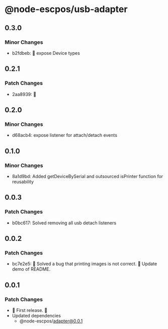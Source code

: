 # @node-escpos/usb-adapter

## 0.3.0

### Minor Changes

- b2fdbeb: 🚀 expose Device types

## 0.2.1

### Patch Changes

- 2aa8939: 🚀

## 0.2.0

### Minor Changes

- d68acb4: expose listener for attach/detach events

## 0.1.0

### Minor Changes

- 8a1d9bd: Added getDeviceBySerial and outsourced isPrinter function for reusability

## 0.0.3

### Patch Changes

- b0bc617: Solved removing all usb detach listeners

## 0.0.2

### Patch Changes

- bc7e2e5: 🐛 Solved a bug that printing images is not correct.
  🧾 Update demo of README.

## 0.0.1

### Patch Changes

- 🌴 First release. 🌴
- Updated dependencies
  - @node-escpos/adapter@0.0.1
